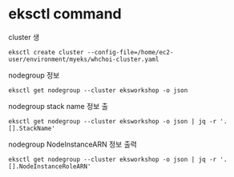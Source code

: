 # eksctl command

cluster 생

```text
eksctl create cluster --config-file=/home/ec2-user/environment/myeks/whchoi-cluster.yaml 
```

nodegroup 정보

```text
eksctl get nodegroup --cluster eksworkshop -o json
```

nodegroup stack name 정보 출

```text
eksctl get nodegroup --cluster eksworkshop -o json | jq -r '.[].StackName'
```

nodegroup NodeInstanceARN 정보 출력

```text
eksctl get nodegroup --cluster eksworkshop -o json | jq -r '.[].NodeInstanceRoleARN'
```

